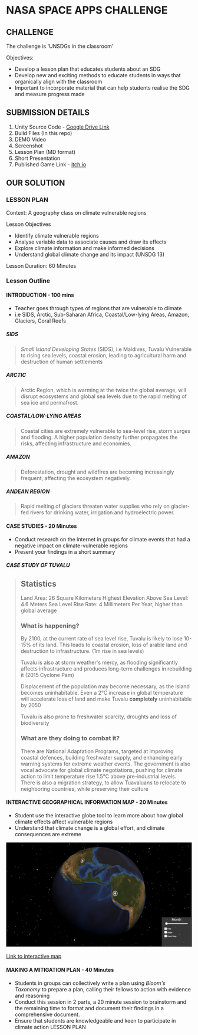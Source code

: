 # NASA SPACE APPS CHALLENGE

## CHALLENGE

The challenge is 'UNSDGs in the classroom'

Objectives:

- Develop a lesson plan that educates students about an SDG
- Develop new and exciting methods to educate students in ways that organically
align with the classroom
- Important to incorporate material that can help students realise the SDG
and measure progress made

## SUBMISSION DETAILS

1. Unity Source Code - [Google Drive Link](https://drive.google.com/drive/folders/1PullYnvWTBIJCxxSX4gq2l0e_9b-2Ysx?usp=sharing)
2. Build Files (In this repo)
3. DEMO Video
4. Screenshot
5. Lesson Plan (MD format)
6. Short Presentation
7. Published Game Link - [itch.io](https://splodster.itch.io/nasa-space-apps-globe-view)

## OUR SOLUTION

### LESSON PLAN

Context: A geography class on climate vulnerable regions

Lesson Objectives

- Identify climate vulnerable regions
- Analyse variable data to associate causes and draw its effects
- Explore climate information and make informed decisions
- Understand global climate change and its impact (UNSDG 13)

Lesson Duration: 60 Minutes

### Lesson Outline

#### INTRODUCTION - 100 mins

- Teacher goes through types of regions that are vulnerable to climate
- i.e SIDS, Arctic, Sub-Saharan Africa, Coastal/Low-lying Areas, Amazon,
Glaciers, Coral Reefs

##### SIDS

> *Small Island Developing States* (SIDS), i.e Maldives, Tuvalu
> Vulnerable to rising sea levels, coastal erosion, leading to
> agricultural harm and destruction of human settlements

##### ARCTIC

> Arctic Region, which is warming at the twice the global average,
> will disrupt ecosystems and global sea levels due to the rapid melting
> of sea ice and permafrost.

##### COASTAL/LOW-LYING AREAS

> Coastal cities are extremely vulnerable to sea-level rise, storm surges
> and flooding. A higher population density further propagates the risks,
> affecting infrastructure and economies.

##### AMAZON

> Deforestation, drought and wildfires are becoming increasingly frequent,
> affecting the ecosystem negatively.

##### ANDEAN REGION

> Rapid melting of glaciers threaten water supplies who rely on glacier-fed
> rivers for drinking water, irrigation and hydroelectric power.

#### CASE STUDIES - 20 Minutes

- Conduct research on the internet in groups for climate events that had
a negative impact on climate-vulnerable regions
- Present your findings in a short summary

##### CASE STUDY OF TUVALU

> ## Statistics
>
> Land Area: 26 Square Kilometers
> Highest Elevation Above Sea Level: 4.6 Meters
> Sea Level Rise Rate: 4 Millimeters Per Year, higher than global average
>
> ### What is happening?
>
> By 2100, at the current rate of sea level rise, Tuvalu is likely to lose
> 10-15% of its land. This leads to coastal erosion, loss of arable land and
> destruction to infrastructure. (1m rise in sea levels)
>
> Tuvalu is also at storm weather's mercy, as flooding significantly affects
> infrastructure and produces long-term challenges in rebuilding it
> (2015 Cyclone Pam)
>
> Displacement of the population may become necessary, as the island becomes
> uninhabitable. Even a 2°C increase in global temperature will accelerate
> loss of land and make Tuvalu **completely** uninhabitable by 2050
>
> Tuvalu is also prone to freshwater scarcity, droughts and loss of biodiversity
>
> ### What are they doing to combat it?
>
> There are National Adaptation Programs, targeted at improving coastal defences,
> building freshwater supply, and enhancing early warning systems for extreme
> weather events. The government is also vocal advocate for global climate
> negotiations, pushing for climate action to limit temperature rise 1.5°C above
> pre-industrial levels. There is also a migration strategy, to allow Tuavaluans
> to relocate to neighboring countries, while preserving their culture

#### INTERACTIVE GEOGRAPHICAL INFORMATION MAP - 20 Minutes

- Student use the interactive globe tool to learn more about how global climate
effects affect vulnerable regions
- Understand that climate change is a global effort, and climate consequences are
extreme

![Screenshot of Interactive Web App](Screenshot.png)

[Link to interactive map](https://splodster.itch.io/nasa-space-apps-globe-view)

#### MAKING A MITIGATION PLAN - 40 Minutes

- Students in groups can collectively write a plan using *Bloom's Taxonomy* to
prepare a plan, calling their fellows to action with evidence and reasoning
- Conduct this session in 2 parts, a 20 minute session to brainstorm and
the remaining time to format and document their findings in a comprehensive
document.
- Ensure that students are knowledgeable and keen to participate in climate action
 LESSON PLAN

